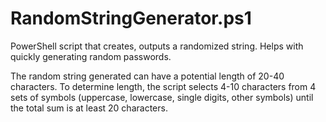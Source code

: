 # RandomStringGenerator.ps1
PowerShell script that creates, outputs a randomized string. Helps with quickly generating random passwords.

The random string generated can have a potential length of 20-40 characters. To determine length, the script selects 4-10 characters from 4 sets of symbols (uppercase, lowercase, single digits, other symbols) until the total sum is at least 20 characters.
